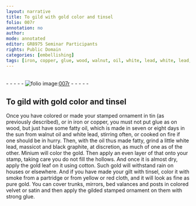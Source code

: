 ```yaml
---
layout: narrative
title: To gild with gold color and tinsel
folio: 007r
annotation: no
author:
mode: annotated
editor: GR8975 Seminar Participants
rights: Public Domain
categories: [embellishing]
tags: [iron, copper, glue, wood, walnut, oil, white, lead, white, lead, massicot, black, graphite, Minium, gold, gold, cotton, gold, gilt, tinsel, smoke, cloth, gold, velvet, satin, glue]
---
```


 <br/>- - - - - <a href="http://gallica.bnf.fr/ark:/12148/btv1b10500001g/f19.image"><img src="../assets/photo-icon.png" alt="folio image: " style="display:inline-block; margin-bottom:-3px;"/>007r</a> - - - - - <br/> 
##  To gild with gold color and tinsel 

 
 <span class="activity"></span> Once you have colored or made your <span class="ref">stamped ornament in tin</span> (as previously described), or in <span class="material">iron</span> or <span class="material">copper</span>, you must not put <span class="material">glue</span> as on <span class="material">wood</span>, but just have some <span class="ref">fatty oil</span>, <span class="sub_recipe">which is made in seven or eight days in the <span class="tool">sun</span> from <span class="material">walnut oil</span> and <span class="material">white lead</span>, stirring often, or cooked on <span class="tool">fire</span> if one should be in hurry</span>. Then, with <span class="ref"> the oil thus made fatty</span>, grind a little <span class="material">white lead</span>, <span class="material">massicot</span> and <span class="material">black graphite</span>, at discretion, <span class="unit">as much of one as of the other</span>. <span class="material">Minium</span> will color the <span class="material">gold</span>. Then apply an even layer of that onto your <span class="ref">stamp</span>, taking care you do not fill the hollows. And once it is almost dry, apply the <span class="material_format"><span class="material">gold</span> leaf</span> on it using <span class="tool"><span class="material">cotton</span></span>. Such <span class="material">gold</span> will withstand rain on houses or elsewhere. And if you have made your <span class="material">gilt</span> with <span class="material">tinsel</span>, color it with <span class="material_format"><span class="material">smoke</span> from a partridge or from yellow or red <span class="material">cloth</span></span>, and it will look as fine as pure <span class="material">gold</span>. You can cover trunks, mirrors, bed valances and posts in colored <span class="material">velvet</span> or <span class="material">satin</span> and then apply the gilded stamped ornament on them with strong <span class="material">glue</span>. 
 